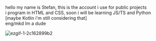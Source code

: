 hello my name is Stefan, this is the account i use for public projects <br>
i program in HTML and CSS, soon i will be learning JS/TS and Python [maybe Kotlin i'm still considering that] <br>
eng/mkd Im a dude

![ezgif-1-2c162899b2](https://github.com/user-attachments/assets/d9c12f3b-3d95-4eb5-88cc-df39498b6788)
